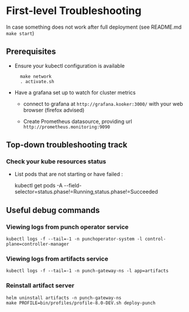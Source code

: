 # First-level Troubleshooting



In case something does not work after full deployment (see README.md `make start`)

## Prerequisites

* Ensure your kubectl configuration is available

		make network
		. activate.sh

* Have a grafana set up to watch for cluster metrics

	- connect to grafana	at `http://grafana.kooker:3000/` with your web browser (firefox advised)
	
	- Create  Prometheus datasource, providing url `http://prometheus.monitoring:9090`
	

## Top-down troubleshooting track



### Check your kube resources status

* List pods that are not starting or have failed :

	kubectl get pods -A --field-selector=status.phase!=Running,status.phase!=Succeeded




## Useful debug commands

### Viewing logs from punch operator service

	kubectl logs -f --tail=-1 -n punchoperator-system -l control-plane=controller-manager


### Viewing logs from artifacts service

	kubectl logs -f --tail=-1 -n punch-gateway-ns -l app=artifacts

### Reinstall artifact server

	helm uninstall artifacts -n punch-gateway-ns
	make PROFILE=bin/profiles/profile-8.0-DEV.sh deploy-punch
